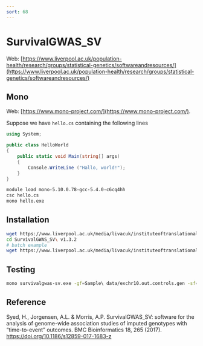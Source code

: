 ```yaml
---
sort: 68
---
```


# SurvivalGWAS_SV

Web: [https://www.liverpool.ac.uk/population-health/research/groups/statistical-genetics/softwareandresources/](https://www.liverpool.ac.uk/population-health/research/groups/statistical-genetics/softwareandresources/)

## Mono

Web: [https://www.mono-project.com/](https://www.mono-project.com/).

Suppose we have `hello.cs` containing the following lines

```cs
using System;

public class HelloWorld
{
    public static void Main(string[] args)
    {
        Console.WriteLine ("Hallo, world!");
    }
}
```

```bash
module load mono-5.10.0.78-gcc-5.4.0-c6cq4hh
csc hello.cs
mono hello.exe
```

## Installation

```bash
wget https://www.liverpool.ac.uk/media/livacuk/instituteoftranslationalmedicine/biostats/SurvivalGWAS_SV,v1.3.2.zip
cd SurvivalGWAS_SV\ v1.3.2
# batch example
wget https://www.liverpool.ac.uk/media/livacuk/instituteoftranslationalmedicine/biostats/batchexample.sh
```

## Testing

```bash
mono survivalgwas-sv.exe -gf=Sample\ data/exchr10.out.controls.gen -sf=Sample\ data/samplefile.txt -threads=1 -m=cox -t=eventtime -c=Status -cov=cov1,cov2 -lstart=1 -lstop=20 -o=test
```

## Reference

Syed, H., Jorgensen, A.L. & Morris, A.P. SurvivalGWAS_SV: software for the analysis of genome-wide association studies of imputed genotypes with “time-to-event” outcomes. BMC Bioinformatics 18, 265 (2017). https://doi.org/10.1186/s12859-017-1683-z
